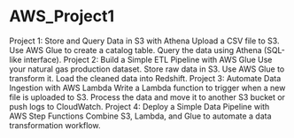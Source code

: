 # AWS_Project1
Project 1: Store and Query Data in S3 with Athena
Upload a CSV file to S3.
Use AWS Glue to create a catalog table.
Query the data using Athena (SQL-like interface).
Project 2: Build a Simple ETL Pipeline with AWS Glue
Use your natural gas production dataset.
Store raw data in S3.
Use AWS Glue to transform it.
Load the cleaned data into Redshift.
Project 3: Automate Data Ingestion with AWS Lambda
Write a Lambda function to trigger when a new file is uploaded to S3.
Process the data and move it to another S3 bucket or push logs to CloudWatch.
Project 4: Deploy a Simple Data Pipeline with AWS Step Functions
Combine S3, Lambda, and Glue to automate a data transformation workflow.
